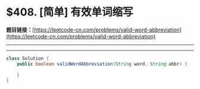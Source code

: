# $408. [简单] 有效单词缩写

**题目链接：**[https://leetcode-cn.com/problems/valid-word-abbreviation](https://leetcode-cn.com/problems/valid-word-abbreviation)

---

<Cards card="leetcode_408_valid-word-abbreviation"></Cards>

---

```java
class Solution {
    public boolean validWordAbbreviation(String word, String abbr) {
        
    }
}
```